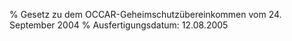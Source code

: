 % Gesetz zu dem OCCAR-Geheimschutzübereinkommen vom 24. September 2004
% Ausfertigungsdatum: 12.08.2005
 
